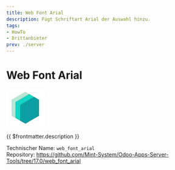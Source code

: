 ```yaml
---
title: Web Font Arial
description: Fügt Schriftart Arial der Auswahl hinzu.
tags:
- HowTo
- Drittanbieter
prev: ./server
---
```


# Web Font Arial
![icon_oms_box](attachments/icons_odoo_mint_system.png)

{{ $frontmatter.description }}

Technischer Name: `web_font_arial`\
Repository: <https://github.com/Mint-System/Odoo-Apps-Server-Tools/tree/17.0/web_font_arial>
